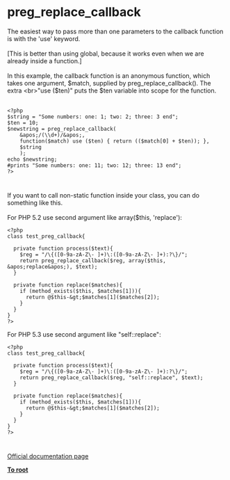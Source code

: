 # preg_replace_callback



The easiest way to pass more than one parameters to the callback function is with the &apos;use&apos; keyword. <br><br>[This is better than using global, because it works even when we are already inside a function.]<br><br>In this example, the callback function is an anonymous function, which takes one argument, $match, supplied by preg_replace_callback().  The extra <br>"use ($ten)" puts the $ten variable into scope for the function.<br><br>

```
<?php
$string = "Some numbers: one: 1; two: 2; three: 3 end";
$ten = 10;
$newstring = preg_replace_callback(
    &apos;/(\\d+)/&apos;,
    function($match) use ($ten) { return (($match[0] + $ten)); },
    $string
    );
echo $newstring;
#prints "Some numbers: one: 11; two: 12; three: 13 end";
?>
```
  

#

If you want to call non-static function inside your class, you can do something like this. <br><br>For PHP 5.2 use second argument like array($this, &apos;replace&apos;):<br>

```
<?php
class test_preg_callback{

  private function process($text){
    $reg = "/\{([0-9a-zA-Z\- ]+)\:([0-9a-zA-Z\- ]+):?\}/";
    return preg_replace_callback($reg, array($this, &apos;replace&apos;), $text);
  }
  
  private function replace($matches){
    if (method_exists($this, $matches[1])){
      return @$this-&gt;$matches[1]($matches[2]);     
    }
  }  
}
?>
```


For PHP 5.3 use second argument like "self::replace":


```
<?php
class test_preg_callback{

  private function process($text){
    $reg = "/\{([0-9a-zA-Z\- ]+)\:([0-9a-zA-Z\- ]+):?\}/";
    return preg_replace_callback($reg, "self::replace", $text);
  }
  
  private function replace($matches){
    if (method_exists($this, $matches[1])){
      return @$this-&gt;$matches[1]($matches[2]);     
    }
  }  
}
?>
```
  

#

[Official documentation page](https://www.php.net/manual/en/function.preg-replace-callback.php)

**[To root](/README.md)**